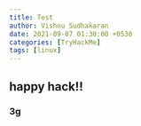 ```yaml
---
title: Test
author: Vishnu Sudhakaran
date: 2021-09-07 01:30:00 +0530
categories: [TryHackMe]
tags: [linux]
---
```


## happy hack!!

### 3g
